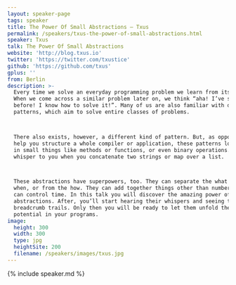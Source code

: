 ```yaml
---
layout: speaker-page
tags: speaker
title: The Power Of Small Abstractions – Txus
permalink: /speakers/txus-the-power-of-small-abstractions.html
speaker: Txus
talk: The Power Of Small Abstractions
website: 'http://blog.txus.io'
twitter: 'https://twitter.com/txustice'
github: 'https://github.com/txus'
gplus: ''
from: Berlin
description: >-
  Every time we solve an everyday programming problem we learn from its solution.
  When we come across a similar problem later on, we think “aha! I’ve seen this
  before! I know how to solve it!”. Many of us are also familiar with design
  patterns, which aim to solve entire classes of problems.



  There also exists, however, a different kind of pattern. But, as opposed to
  help you structure a whole compiler or application, these patterns love hiding
  in small things like methods or functions, or even binary operations. They
  whisper to you when you concatenate two strings or map over a list.



  These abstractions have superpowers, too. They can separate the what from the
  when, or from the how. They can add together things other than numbers. They
  can control time. In this talk you will discover the amazing power of small
  abstractions. After, you’ll start hearing their whispers and seeing their
  breadcrumb trails. Only then you will be ready to let them unfold their full
  potential in your programs.
image:
  height: 300
  width: 300
  type: jpg
  heightSite: 200
  filename: /speakers/images/txus.jpg
---
```


{% include speaker.md %}
